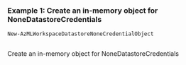 ### Example 1: Create an in-memory object for NoneDatastoreCredentials
```powershell
New-AzMLWorkspaceDatastoreNoneCredentialObject
```

```output
```

Create an in-memory object for NoneDatastoreCredentials
